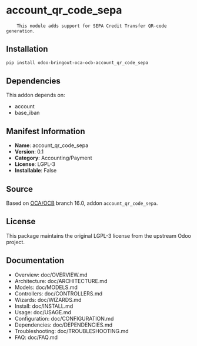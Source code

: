 # account_qr_code_sepa


        This module adds support for SEPA Credit Transfer QR-code generation.
    

## Installation

```bash
pip install odoo-bringout-oca-ocb-account_qr_code_sepa
```

## Dependencies

This addon depends on:
- account
- base_iban

## Manifest Information

- **Name**: account_qr_code_sepa
- **Version**: 0.1
- **Category**: Accounting/Payment
- **License**: LGPL-3
- **Installable**: False

## Source

Based on [OCA/OCB](https://github.com/OCA/OCB) branch 16.0, addon `account_qr_code_sepa`.

## License

This package maintains the original LGPL-3 license from the upstream Odoo project.

## Documentation

- Overview: doc/OVERVIEW.md
- Architecture: doc/ARCHITECTURE.md
- Models: doc/MODELS.md
- Controllers: doc/CONTROLLERS.md
- Wizards: doc/WIZARDS.md
- Install: doc/INSTALL.md
- Usage: doc/USAGE.md
- Configuration: doc/CONFIGURATION.md
- Dependencies: doc/DEPENDENCIES.md
- Troubleshooting: doc/TROUBLESHOOTING.md
- FAQ: doc/FAQ.md
